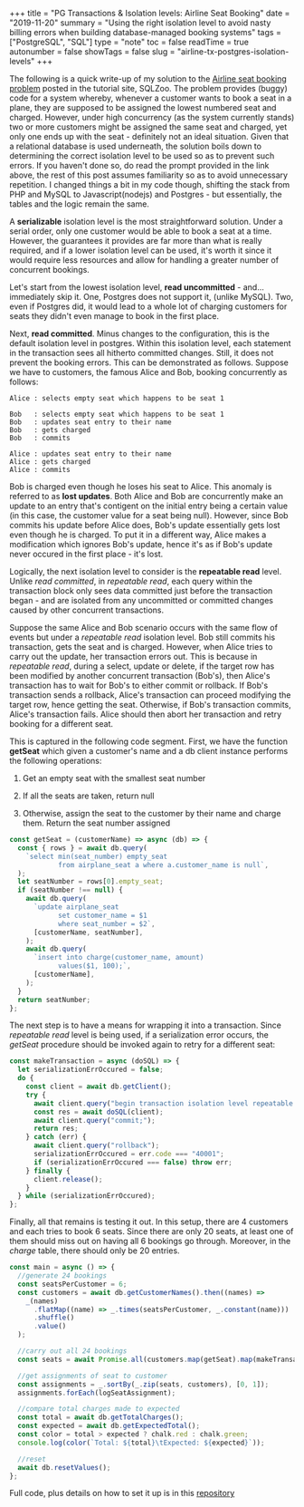 +++
title = "PG Transactions & Isolation levels: Airline Seat Booking"
date = "2019-11-20"
summary = "Using the right isolation level to avoid nasty billing errors when building database-managed booking systems"
tags = ["PostgreSQL", "SQL"]
type = "note"
toc = false
readTime = true
autonumber = false
showTags = false
slug = "airline-tx-postgres-isolation-levels"
+++

The following is a quick write-up of my solution to the
[Airline seat booking problem](https://sqlzoo.net/wiki/Transactions_Airline)
posted in the tutorial site, SQLZoo. The problem provides (buggy) code for a
system whereby, whenever a customer wants to book a seat in a plane, they are
supposed to be assigned the lowest numbered seat and charged. However, under
high concurrency (as the system currently stands) two or more customers might be
assigned the same seat and charged, yet only one ends up with the seat -
definitely not an ideal situation. Given that a relational database is used
underneath, the solution boils down to determining the correct isolation level
to be used so as to prevent such errors. If you haven't done so, do read the
prompt provided in the link above, the rest of this post assumes familiarity so
as to avoid unnecessary repetition. I changed things a bit in my code though,
shifting the stack from PHP and MySQL to Javascript(nodejs) and Postgres - but
essentially, the tables and the logic remain the same.

A **serializable** isolation level is the most straightforward solution. Under a
serial order, only one customer would be able to book a seat at a time. However,
the guarantees it provides are far more than what is really required, and if a
lower isolation level can be used, it's worth it since it would require less
resources and allow for handling a greater number of concurrent bookings.

Let's start from the lowest isolation level, **read uncommitted** - and...
immediately skip it. One, Postgres does not support it, (unlike MySQL). Two,
even if Postgres did, it would lead to a whole lot of charging customers for
seats they didn't even manage to book in the first place.

Next, **read committed**. Minus changes to the configuration, this is the
default isolation level in postgres. Within this isolation level, each statement
in the transaction sees all hitherto committed changes. Still, it does not
prevent the booking errors. This can be demonstrated as follows. Suppose we have
to customers, the famous Alice and Bob, booking concurrently as follows:

```
Alice : selects empty seat which happens to be seat 1

Bob   : selects empty seat which happens to be seat 1
Bob   : updates seat entry to their name
Bob   : gets charged
Bob   : commits

Alice : updates seat entry to their name
Alice : gets charged
Alice : commits
```

Bob is charged even though he loses his seat to Alice. This anomaly is referred
to as **lost updates**. Both Alice and Bob are concurrently make an update to an
entry that's contigent on the initial entry being a certain value (in this case,
the customer value for a seat being null). However, since Bob commits his update
before Alice does, Bob's update essentially gets lost even though he is charged.
To put it in a different way, Alice makes a modification which ignores Bob's
update, hence it's as if Bob's update never occured in the first place - it's
lost.

Logically, the next isolation level to consider is the **repeatable read**
level. Unlike _read committed_, in _repeatable read_, each query within the
transaction block only sees data committed just before the transaction began -
and are isolated from any uncommitted or committed changes caused by other
concurrent transactions.

Suppose the same Alice and Bob scenario occurs with the same flow of events but
under a _repeatable read_ isolation level. Bob still commits his transaction,
gets the seat and is charged. However, when Alice tries to carry out the update,
her transaction errors out. This is because in _repeatable read_, during a
select, update or delete, if the target row has been modified by another
concurrent transaction (Bob's), then Alice's transaction has to wait for Bob's
to either commit or rollback. If Bob's transaction sends a rollback, Alice's
transaction can proceed modifying the target row, hence getting the seat.
Otherwise, if Bob's transaction commits, Alice's transaction fails. Alice should
then abort her transaction and retry booking for a different seat.

This is captured in the following code segment. First, we have the function
**getSeat** which given a customer's name and a db client instance performs the
following operations:

1. Get an empty seat with the smallest seat number

2. If all the seats are taken, return null

3. Otherwise, assign the seat to the customer by their name and charge them.
   Return the seat number assigned

```javascript
const getSeat = (customerName) => async (db) => {
  const { rows } = await db.query(
    `select min(seat_number) empty_seat 
            from airplane_seat a where a.customer_name is null`,
  );
  let seatNumber = rows[0].empty_seat;
  if (seatNumber !== null) {
    await db.query(
      `update airplane_seat
            set customer_name = $1 
            where seat_number = $2`,
      [customerName, seatNumber],
    );
    await db.query(
      `insert into charge(customer_name, amount)
            values($1, 100);`,
      [customerName],
    );
  }
  return seatNumber;
};
```

The next step is to have a means for wrapping it into a transaction. Since
_repeatable read_ level is being used, if a serialization error occurs, the
_getSeat_ procedure should be invoked again to retry for a different seat:

```javascript
const makeTransaction = async (doSQL) => {
  let serializationErrOccured = false;
  do {
    const client = await db.getClient();
    try {
      await client.query("begin transaction isolation level repeatable read");
      const res = await doSQL(client);
      await client.query("commit;");
      return res;
    } catch (err) {
      await client.query("rollback");
      serializationErrOccured = err.code === "40001";
      if (serializationErrOccured === false) throw err;
    } finally {
      client.release();
    }
  } while (serializationErrOccured);
};
```

Finally, all that remains is testing it out. In this setup, there are 4
customers and each tries to book 6 seats. Since there are only 20 seats, at
least one of them should miss out on having all 6 bookings go through. Moreover,
in the _charge_ table, there should only be 20 entries.

```javascript
const main = async () => {
  //generate 24 bookings
  const seatsPerCustomer = 6;
  const customers = await db.getCustomerNames().then((names) =>
    _(names)
      .flatMap((name) => _.times(seatsPerCustomer, _.constant(name)))
      .shuffle()
      .value()
  );

  //carry out all 24 bookings
  const seats = await Promise.all(customers.map(getSeat).map(makeTransaction));

  //get assignments of seat to customer
  const assignments = _.sortBy(_.zip(seats, customers), [0, 1]);
  assignments.forEach(logSeatAssignment);

  //compare total charges made to expected
  const total = await db.getTotalCharges();
  const expected = await db.getExpectedTotal();
  const color = total > expected ? chalk.red : chalk.green;
  console.log(color(`Total: ${total}\tExpected: ${expected}`));

  //reset
  await db.resetValues();
};
```

Full code, plus details on how to set it up is in this
[repository](https://github.com/nagamocha3000/airline_transactions_sqlzoo)